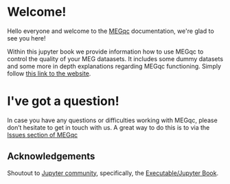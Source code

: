 # Welcome!

Hello everyone and welcome to the [MEGqc](https://github.com/ANCPLabOldenburg/MEGqc) documentation, we're glad to see you here!

Within this jupyter book we provide information how to use MEGqc to control the quality of your MEG dataasets. It includes some dummy datasets and some more in depth explanations regarding MEGqc functioning. Simply follow [this link to the website](https://alexisbaxman.github.io/megqc_documentation/).

# I've got a question!

In case you have any questions or difficulties working with MEGqc, please don’t hesitate to get in touch with
us. A great way to do this is to via the [Issues section of MEGqc]([https://github.com/ANCPLabOldenburg/ancp-bids/issues](https://github.com/ANCPLabOldenburg/MEGqc/issues))

## Acknowledgements

 Shoutout to [Jupyter community](https://jupyter.org/community), specifically, the [Executable/Jupyter Book](https://executablebooks.org/en/latest/).
